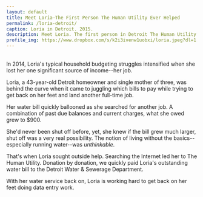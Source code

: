 ```yaml
---
layout: default
title: Meet Loria—The First Person The Human Utility Ever Helped
permalink: /loria-detroit/
caption: Loria in Detroit. 2015.
description: Meet Loria. The first person in Detroit The Human Utility ever helped with a water bill.
profile_img: https://www.dropbox.com/s/k2i3ivenw1uobxi/loria.jpeg?dl=1
---
```



<br />
In 2014, Loria's typical household budgeting struggles intensified when she lost her one significant source of income--her job.

Loria, a 43-year-old Detroit homeowner and single mother of three, was behind the curve when it came to juggling which bills to pay while trying to get back on her feet and land another full-time job.

Her water bill quickly ballooned as she searched for another job. A combination of past due balances and current charges, what she owed grew to $900.

She'd never been shut off before, yet, she knew if the bill grew much larger, shut off was a very real possibility. The notion of living without the basics--especially running water--was _unthinkable_.

That's when Loria sought outside help. Searching the Internet led her to The Human Utility. Donation by donation, we quickly paid Loria's outstanding water bill to the Detroit Water & Sewerage Department.

With her water service back on, Loria is working hard to get back on her feet doing data entry work.
